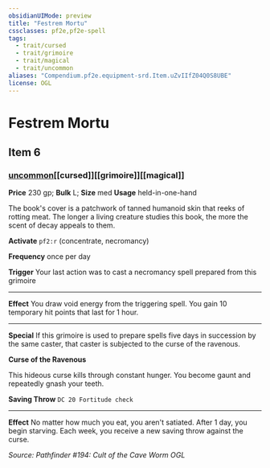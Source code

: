 ```yaml
---
obsidianUIMode: preview
title: "Festrem Mortu"
cssclasses: pf2e,pf2e-spell
tags:
  - trait/cursed
  - trait/grimoire
  - trait/magical
  - trait/uncommon
aliases: "Compendium.pf2e.equipment-srd.Item.uZvIIfZ04Q0S8UBE"
license: OGL
---
```

# Festrem Mortu
## Item 6
### [uncommon](uncommon "Uncommon Rarity Trait")[[cursed]][[grimoire]][[magical]]


**Price** 230 gp; 
**Bulk** L; **Size** med
**Usage** held-in-one-hand

The book's cover is a patchwork of tanned humanoid skin that reeks of rotting meat. The longer a living creature studies this book, the more the scent of decay appeals to them.

**Activate** `pf2:r` (concentrate, necromancy)

**Frequency** once per day

**Trigger** Your last action was to cast a necromancy spell prepared from this grimoire

* * *

**Effect** You draw void energy from the triggering spell. You gain 10 temporary hit points that last for 1 hour.

* * *

**Special** If this grimoire is used to prepare spells five days in succession by the same caster, that caster is subjected to the curse of the ravenous.

**Curse of the Ravenous**

This hideous curse kills through constant hunger. You become gaunt and repeatedly gnash your teeth.

**Saving Throw** `DC 20 Fortitude check`

* * *

**Effect** No matter how much you eat, you aren't satiated. After 1 day, you begin starving. Each week, you receive a new saving throw against the curse.

*Source: Pathfinder #194: Cult of the Cave Worm*
*OGL*